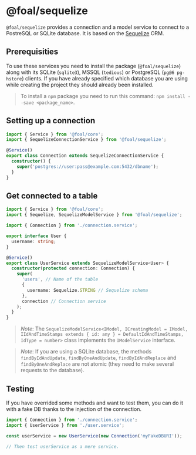 # @foal/sequelize

`@foal/sequelize` provides a connection and a model service to connect to a PostreSQL<!-- or MySQL--> or SQLite database. It is based on the [Sequelize](http://docs.sequelizejs.com/) ORM.

## Prerequisities

To use these services you need to install the package (`@foal/sequelize`) along with its SQLite (`sqlite3`), MSSQL (`tedious`) or <!--MySQL (`mysql2`) or -->PostgreSQL (`pg@6 pg-hstore`) clients. If you have already specified which database you are using while creating the project they should already been installed.

> To install a `npm` package you need to run this command: `npm install --save <package_name>`.

## Setting up a connection

```typescript
import { Service } from '@foal/core';
import { SequelizeConnectionService } from '@foal/sequelize';

@Service()
export class Connection extends SequelizeConnectionService {
  constructor() {
    super('postgres://user:pass@example.com:5432/dbname');
  }
}
```

## Get connected to a table

```typescript
import { Service } from '@foal/core';
import { Sequelize, SequelizeModelService } from '@foal/sequelize';

import { Connection } from './connection.service';

export interface User {
  username: string;
}

@Service()
export class UserService extends SequelizeModelService<User> {
  constructor(protected connection: Connection) {
    super(
      'users', // Name of the table
      {
        username: Sequelize.STRING // Sequelize schema
      },
      connection // Connection service
    );
  }
}
```

> *Note*: The `SequelizeModelService<IModel, ICreatingModel = IModel, IIdAndTimeStamps extends { id: any } = DefaultIdAndTimeStamps, IdType = number>` class implements the `IModelService` interface.

> *Note*: If you are using a SQLite database, the methods `findByIdAndUpdate`, `findByOneAndUpdate`, `findByIdAndReplace` and `findByOneAndReplace` are not atomic (they need to make several requests to the database).

## Testing

If you have overrided some methods and want to test them, you can do it with a fake DB thanks to the injection of the connection.

```typescript
import { Connection } from './connection.service';
import { UserService } from './user.service';

const userService = new UserService(new Connection('myFakeDBURI'));

// Then test userService as a mere service.
```